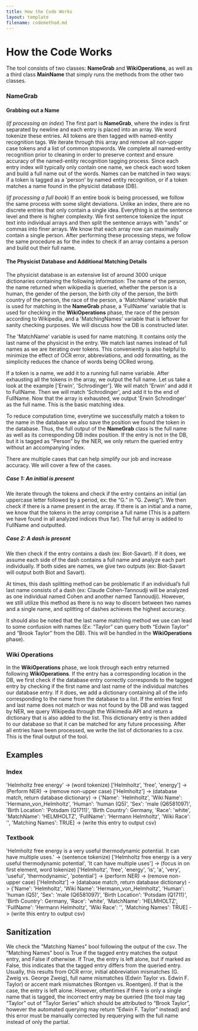 ```yaml
---
title: How the Code Works
layout: template
filename: codemethod.md
--- 
```

# How the Code Works

The tool consists of two classes: **NameGrab** and **WikiOperations**, as well as a third class **MainName** that simply runs the methods from the other two classes.

### NameGrab

#### Grabbing out a Name
 
(*If processing an index*) The first part is **NameGrab**, where the index is first separated by newline and each entry is placed into an array. We word tokenize these entries. All tokens are then tagged with named-entity recognition tags. We iterate through this array and remove all non-upper case tokens and a list of common stopwords. We complete all named-entity recognition prior to cleaning in order to preserve context and ensure accuracy of the named-entity recognition tagging process.
Since each entry index will typically only contain one name, we check each word token and build a full name out of the words. Names can be matched in two ways: if a token is tagged as a 'person' by named entity recognition, or if a token matches a name found in the physicist database (DB).

(*If processing a full book*) If an entire book is being processed, we follow the same process with some slight deviations. Unlike an index, there are no discrete entries that only contain a single idea. Everything is at the sentence level and there is higher complexity. We first sentence tokenize the input text into individual arrays and then split the sentence arrays with "ands" or commas into finer arrays. We know that each array now can maximally contain a single person. After performing these processing steps, we follow the same procedure as for the index to check if an array contains a person and build out their full name.

#### The Physicist Database and Additional Matching Details

 The physicist database is an extensive list of around 3000 unique dictionaries containing the following information: The name of the person, the name returned when wikipedia is queried, whether the person is a human, the gender of the person, the birth city of the person, the birth country of the person, the race of the person, a 'MatchName' variable that is used for matching in the **NameGrab** phase, a 'FullName' variable that is used for checking in the **WikiOperations** phase, the race of the person according to Wikipedia, and a 'MatchingNames' variable that is leftover for sanity checking purposes. We will discuss how the DB is constructed later.

The 'MatchName' variable is used for name matching. It contains only the last name of the physicist in the entry. We match last names instead of full names as we are iterating over tokens. This conveniently is also helpful to minimize the effect of OCR error, abbreviations, and odd formatting, as the simplicity reduces the chance of words being OCRed wrong.
 
If a token is a name, we add it to a running full name variable. After exhausting all the tokens in the array, we output the full name. Let us take a look at the example ['Erwin', 'Schrodinger']. We will match 'Erwin' and add it to FullName. Then we will match 'Schrodinger', and add it to the end of FullName. Now that the array is exhausted, we output 'Erwin Schrodinger' as the full name. This is the basic matching idea.
 
To reduce computation time, everytime we successfully match a token to the name in the database we also save the position we found the token in the database. Thus, the full output of the **NameGrab** class is the full name as well as its corresponding DB index position. If the entry is not in the DB, but it is tagged as “Person” by the NER, we only return the queried entry without an accompanying index.

There are multiple cases that can help simplify our job and increase accuracy. We will cover a few of the cases.
 
##### Case 1: An initial is present
 
We iterate through the tokens and check if the entry contains an initial (an uppercase letter followed by a period, ex: the “G.” in “G. Zweig”). We then check if there is a name present in the array. If there is an initial and a name, we know that the tokens in the array comprise a full name (This is a pattern we have found in all analyzed indices thus far). The full array is added to FullName and outputted.
 
##### Case 2: A dash is present
 
We then check if the entry contains a dash (ex: Biot-Savart). If it does, we assume each side of the dash contains a full name and analyze each part individually. If both sides are names, we give two outputs (ex: Biot-Savart will output both Biot and Savart).
 
At times, this dash splitting method can be problematic if an individual’s full last name consists of a dash (ex: Claude Cohen-Tannoudji will be analyzed as one individual named Cohen and another named Tannoudji). However, we still utilize this method as there is no way to discern between two names and a single name, and splitting of dashes achieves the highest accuracy.
 
It should also be noted that the last name matching method we use can lead to some confusion with names (Ex: “Taylor” can query both “Edwin Taylor” and “Brook Taylor” from the DB). This will be handled in the **WikiOperations** phase).
 
### Wiki Operations
 
In the **WikiOperations** phase, we look through each entry returned following **WikiOperations**. If the entry has a corresponding location in the DB, we first check if the database entry correctly corresponds to the tagged entry by checking if the first name and last name of the individual matches our database entry. If it does, we add a dictionary containing all of the info corresponding to the name from the database to a list. If the entries first and last name does not match or was not found by the DB and was tagged by NER, we query Wikipedia through the Wikimedia API and return a dictionary that is also added to the list. This dictionary entry is then added to our database so that it can be matched for any future processing. After all entries have been processed, we write the list of dictionaries to a csv. This is the final output of the tool.

## Examples

### Index

'Helmholtz free energy' -> (word tokenize) ['Helmholtz', 'free', 'energy'] -> (Perform NER) -> (remove non-upper case) ['Helmholtz'] -> (database match, return database dictionary) -> {'Name': 'Helmholtz', 'Wiki Name':	'Hermann_von_Helmholtz', 'Human':	'human (Q5)', 'Sex':	'male (Q6581097)', 'Birth Location':	'Potsdam (Q1711)', 'Birth Country':	 Germany, 'Race':	'white', 'MatchName':	'HELMHOLTZ', 'FullName':	'Hermann Helmholtz', 'Wiki Race': '', 'Matching Names':	TRUE] -> (write this entry to output csv)

### Textbook

'Helmholtz free energy is a very useful thermodynamic potential. It can have multiple uses.' -> (sentence tokenize) ['Helmholtz free energy is a very useful thermodynamic potential', 'It can have multiple uses'] -> (focus in on first element, word tokenize) ['Helmholtz', 'free', 'energy', 'is', 'a', 'very', 'useful', 'thermodynamic', 'potential'] -> (perform NER) -> (remove non-upper case) ['Helmholtz'] -> (database match, return database dictionary) -> {'Name': 'Helmholtz', 'Wiki Name':	'Hermann_von_Helmholtz', 'Human':	'human (Q5)', 'Sex':	'male (Q6581097)', 'Birth Location':	'Potsdam (Q1711)', 'Birth Country':	 Germany, 'Race':	'white', 'MatchName':	'HELMHOLTZ', 'FullName':	'Hermann Helmholtz', 'Wiki Race': '', 'Matching Names':	TRUE] -> (write this entry to output csv)

 
## Sanitization
 
We check the "Matching Names" bool following the output of the csv. The “Matching Names” bool is True if the tagged entry matches the output entry, and False if otherwise. If True, the entry is left alone, but if marked as False, this indicates that the tagged entry differs from the queried entry. Usually, this results from OCR error, initial abbreviation mismatches (G. Zweig vs. George Zweig), full name mismatches (Edwin Taylor vs. Edwin F. Taylor) or accent mark mismatches (Rontgen vs. Roentgen). If that is the case, the entry is left alone. However, oftentimes if there is only a single name that is tagged, the incorrect entry may be queried (the tool may tag “Taylor” out of “Taylor Series” which should be attributed to “Brook Taylor”, however the automated querying may return “Edwin F. Taylor” instead) and this error must be manually corrected by requerying with the full name instead of only the partial.